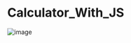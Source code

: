 # Calculator_With_JS

![image](https://user-images.githubusercontent.com/38273600/55711849-fbd44c80-59c3-11e9-9c92-9c9b166aee45.png)
